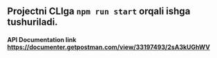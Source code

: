 ## Projectni CLIga `npm run start` orqali ishga tushuriladi.
#### API Documentation link https://documenter.getpostman.com/view/33197493/2sA3kUGhWV
